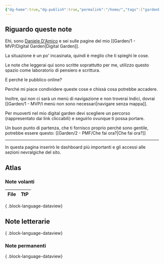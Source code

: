 ```yaml
---
{"dg-home":true,"dg-publish":true,"permalink":"/home/","tags":["gardenEntry"],"dgPassFrontmatter":true}
---
```


## Riguardo queste note

Ehi, sono [Daniele D'Amico](https://danieledamico.tech) e sei sulle pagine del mio [[Garden/1 - MVP/Digital Garden\|Digital Garden]]. 

La situazione è un po' incasinata, quindi è meglio che ti spieghi le cose.

Le note che leggerai qui sono scritte soprattutto per me, utilizzo questo spazio come laboratorio di pensiero e scrittura.

E perché le pubblico online?

Perché mi piace condividere queste cose e chissà cosa potrebbe accadere.

Inoltre, qui non ci sarà un menù di navigazione e non troverai Indici, dovrai [[Garden/1 - MVP/I menù non sono necessari\|navigare senza mappa]].

Per muoverti nel mio digital garden devi scegliere un percorso (rappresentato dai link cliccabili) e seguirlo ovunque ti possa portare.

Un buon punto di partenza, che ti fornisco proprio perché sono gentile, potrebbe essere questo: [[Garden/2 - PMF/Che fai ora?\|Che fai ora?]]



---



In questa pagina inserirò le dashboard più importanti e gli accessi alle sezioni nevralgiche del sito.

## Atlas

### Note volanti

| File | TtP |
| ---- | --- |

{ .block-language-dataview}

## Note letterarie


{ .block-language-dataview}


### Note permanenti

{ .block-language-dataview}